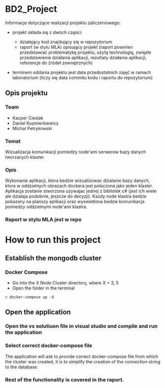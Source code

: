 # BD2_Project

Informacje dotyczące realizacji projektu zaliczeniowego:

- projekt składa się z dwóch części:
    - działający kod znajdujący się w repozytorium
    - raport (w stylu MLA) opisujący projekt (raport powinien przedstawiać problematykę projektu, użytą technologię, zwięzłe przedstawienie działania aplikacji, rezultaty działania aplikacji, referencje do źródeł zewnętrznych)

- terminem oddania projektu jest data przedostatnich zajęć w ramach laboratorium (liczy się data commitu kodu i raportu do repozytorium)

## Opis projektu

### Team
- Kacper Cieslak
- Daniel Kuzmierkiewicz
- Michal Petrykowski

### Temat
Wizualizacja komunikacji pomiedzy node'ami serwerow bazy danych tworzacych klaster.

### Opis
Wykonanie aplikacji, ktora bedzie wizualizowac dzialanie bazy danych, ktora w oddzielnych obrazach dockera jest polaczona jako jeden klaster. Aplikacja zostanie stworzona uzywajac jednej z bibliotek c# (jest ich wiele ale dzialaja podobnie, jeszcze do decyzji). Kazdy node klastra bedzie pokazany na planszy aplikacji oraz wyswietlona bedzie komunikacja pomiedzy oddzielnymi node'ami klastra.

### Raport w stylu MLA jest w repo

# How to run this project
## Establish the mongodb cluster
### Docker Compose
- Go into the X Node Cluster directory, where X = 3, 5
- Open the folder in the terminal
```
> docker-compose up -d
```
## Open the application

### Open the vs solutiuon file in visual studio and compile and run the application

### Select correct docker-compose file
The application will ask to provide correct docker-compose file from which the cluster was created, it is to simplify the creation of the connection string to the database.

### Rest of the functionality is covered in the raport.